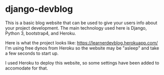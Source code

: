 # django-devblog
This is a basic blog website that can be used to give your users info about your project development. The main technology used here is Django, Python 3, bootstrap4, and Heroku.

Here is what the project looks like: https://learnerdevblog.herokuapp.com/
I'm using free dynos from Heroku so the website may be "asleep" and take a few seconds to start up.

I used Heroku to deploy this website, so some settings have been added to accomodate for that.
